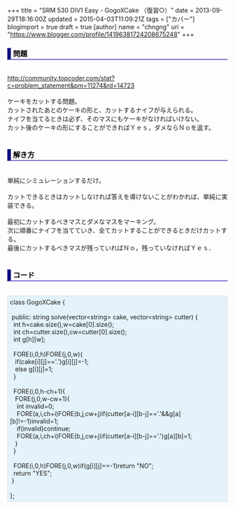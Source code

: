 +++
title = "SRM 530 DIV1 Easy - GogoXCake （復習○）"
date = 2013-09-29T18:16:00Z
updated = 2015-04-03T11:09:21Z
tags = ["カバー"]
blogimport = true
draft = true
[author]
	name = "chngng"
	uri = "https://www.blogger.com/profile/14196381724208675248"
+++

<div dir="ltr" style="text-align: left;" trbidi="on"><h3 style="border-bottom: 2px solid slateblue; border-left: 8px solid navy; color: black; padding: 0px 0px 1px 5px;">問題 </h3><br /><a href="http://community.topcoder.com/stat?c=problem_statement&amp;pm=11274&amp;rd=14723" target="_blank">http://community.topcoder.com/stat?c=problem_statement&amp;pm=11274&amp;rd=14723</a><br /><br />ケーキをカットする問題。<br />カットされたあとのケーキの形と、カットするナイフが与えられる。<br />ナイフを当てるときは必ず、そのマスにもケーキがなければいけない。<br />カット後のケーキの形にすることができればＹｅｓ，ダメならＮｏを返す。<br /><br /><h3 style="border-bottom: 2px solid slateblue; border-left: 8px solid navy; color: black; padding: 0px 0px 1px 5px;">解き方 </h3><br />単純にシミュレーションするだけ。<br /><br />カットできるときはカットしなければ答えを導けないことがわかれば、単純に実装できる。<br /><br />最初にカットするべきマスとダメなマスをマーキング。<br />次に順番にナイフを当てていき、全てカットすることができるときだけカットする。<br />最後にカットするべきマスが残っていればＮｏ，残っていなければＹｅｓ．<br /><br /><h3 style="border-bottom: 2px solid slateblue; border-left: 8px solid navy; color: black; padding: 0px 0px 1px 5px;">コード </h3><br /><div style="background-color: #e3f2fb; border: 1px dotted #CCCCCC; padding: 5px;">class GogoXCake {<br /><br /><span class="Apple-tab-span" style="white-space: pre;"> </span>public: string solve(vector&lt;string&gt; cake, vector&lt;string&gt; cutter) {<br /><span class="Apple-tab-span" style="white-space: pre;">  </span>int h=cake.size(),w=cake[0].size();<br /><span class="Apple-tab-span" style="white-space: pre;">  </span>int ch=cutter.size(),cw=cutter[0].size();<br /><span class="Apple-tab-span" style="white-space: pre;">  </span>int g[h][w];<br /><br /><span class="Apple-tab-span" style="white-space: pre;">  </span>FORE(i,0,h)FORE(j,0,w){<br /><span class="Apple-tab-span" style="white-space: pre;">   </span>if(cake[i][j]=='.')g[i][j]=-1;<br /><span class="Apple-tab-span" style="white-space: pre;">   </span>else g[i][j]=1;<br /><span class="Apple-tab-span" style="white-space: pre;">  </span>}<br /><br /><span class="Apple-tab-span" style="white-space: pre;">  </span>FORE(i,0,h-ch+1){<br /><span class="Apple-tab-span" style="white-space: pre;">   </span>FORE(j,0,w-cw+1){<br /><span class="Apple-tab-span" style="white-space: pre;">    </span>int invalid=0;<br /><span class="Apple-tab-span" style="white-space: pre;">    </span>FORE(a,i,ch+i)FORE(b,j,cw+j)if(cutter[a-i][b-j]=='.'&amp;&amp;g[a][b]!=-1)invalid=1;<br /><span class="Apple-tab-span" style="white-space: pre;">    </span>if(invalid)continue;<br /><span class="Apple-tab-span" style="white-space: pre;">    </span>FORE(a,i,ch+i)FORE(b,j,cw+j)if(cutter[a-i][b-j]=='.')g[a][b]=1;<br /><span class="Apple-tab-span" style="white-space: pre;">   </span>}<br /><span class="Apple-tab-span" style="white-space: pre;">  </span>}<br /><br /><span class="Apple-tab-span" style="white-space: pre;">  </span>FORE(i,0,h)FORE(j,0,w)if(g[i][j]==-1)return "NO";<br /><span class="Apple-tab-span" style="white-space: pre;">  </span>return "YES";<br /><span class="Apple-tab-span" style="white-space: pre;"> </span>}<br /><br />};</div></div>
